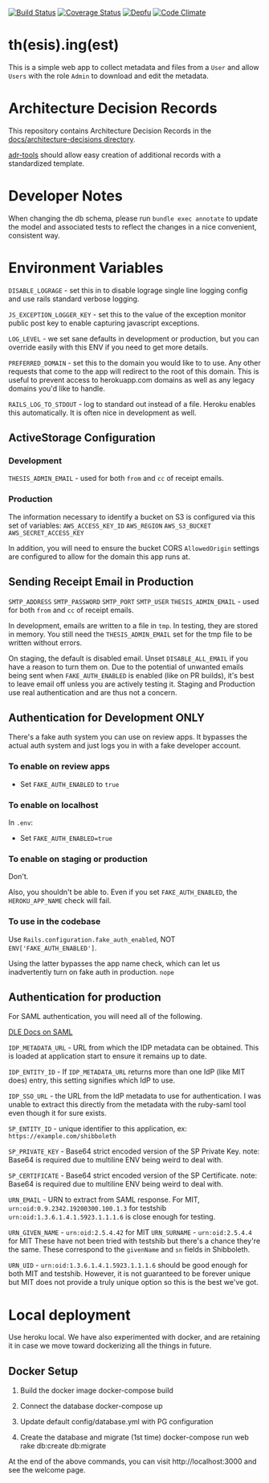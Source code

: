 [![Build Status](https://travis-ci.org/MITLibraries/thing.svg?branch=master)](https://travis-ci.org/MITLibraries/thing)
[![Coverage Status](https://coveralls.io/repos/github/MITLibraries/thing/badge.svg?branch=master)](https://coveralls.io/github/MITLibraries/thing?branch=master)
[![Depfu](https://badges.depfu.com/badges/054347faa25f6d3a4d9e66535fd18763/overview.svg)](https://depfu.com/github/MITLibraries/thing?project=Bundler)
[![Code Climate](https://codeclimate.com/github/MITLibraries/thing/badges/gpa.svg)](https://codeclimate.com/github/MITLibraries/thing)

# th(esis).ing(est)

This is a simple web app to collect metadata and files from a `User` and allow
`Users` with the role `Admin` to download and edit the metadata.

# Architecture Decision Records

This repository contains Architecture Decision Records in the
[docs/architecture-decisions directory](docs/architecture_decisions).

[adr-tools](https://github.com/npryce/adr-tools) should allow easy creation of
additional records with a standardized template.

# Developer Notes

When changing the db schema, please run `bundle exec annotate` to update the
model and associated tests to reflect the changes in a nice convenient,
consistent way.

# Environment Variables

`DISABLE_LOGRAGE` - set this in to disable lograge single line logging config
and use rails standard verbose logging.

`JS_EXCEPTION_LOGGER_KEY` - set this to the value of the exception monitor
public post key to enable capturing javascript exceptions.

`LOG_LEVEL` - we set sane defaults in development or production, but you can
override easily with this ENV if you need to get more details.

`PREFERRED_DOMAIN` - set this to the domain you would like to to use. Any other
requests that come to the app will redirect to the root of this domain. This is
useful to prevent access to herokuapp.com domains as well as any legacy domains
you'd like to handle.

`RAILS_LOG_TO_STDOUT` - log to standard out instead of a file. Heroku enables
this automatically. It is often nice in development as well.

## ActiveStorage Configuration

### Development

`THESIS_ADMIN_EMAIL` - used for both `from` and `cc` of receipt emails.

### Production

The information necessary to identify a bucket on S3 is configured via this set
of variables:
`AWS_ACCESS_KEY_ID`
`AWS_REGION`
`AWS_S3_BUCKET`
`AWS_SECRET_ACCESS_KEY`

In addition, you will need to ensure the bucket CORS `AllowedOrigin` settings
are configured to allow for the domain this app runs at.

## Sending Receipt Email in Production

`SMTP_ADDRESS`
`SMTP_PASSWORD`
`SMTP_PORT`
`SMTP_USER`
`THESIS_ADMIN_EMAIL` - used for both `from` and `cc` of receipt emails.

In development, emails are written to a file in `tmp`. In testing, they are
stored in memory. You still need the `THESIS_ADMIN_EMAIL` set for the tmp file
to be written without errors.

On staging, the default is disabled email. Unset `DISABLE_ALL_EMAIL` if you
have a reason to turn them on. Due to the potential of unwanted emails being
sent when `FAKE_AUTH_ENABLED` is enabled (like on PR builds), it's best to
leave email off unless you are actively testing it. Staging and Production use
real authentication and are thus not a concern.

## Authentication for Development ONLY

There's a fake auth system you can use on review apps. It bypasses the actual auth system and just logs you in with a fake developer account.

### To enable on review apps
* Set `FAKE_AUTH_ENABLED` to `true`

### To enable on localhost
In `.env`:
* Set `FAKE_AUTH_ENABLED=true`

### To enable on staging or production
Don't.

Also, you shouldn't be able to. Even if you set `FAKE_AUTH_ENABLED`, the `HEROKU_APP_NAME` check will fail.

### To use in the codebase
Use `Rails.configuration.fake_auth_enabled`, NOT `ENV['FAKE_AUTH_ENABLED']`.

Using the latter bypasses the app name check, which can let us inadvertently turn on fake auth in production. `nope`

## Authentication for production

For SAML authentication, you will need all of the following.

[DLE Docs on SAML](https://mitlibraries.github.io/touchstone_saml.html)

`IDP_METADATA_URL` - URL from which the IDP metadata can be obtained. This is
  loaded at application start to ensure it remains up to date.

`IDP_ENTITY_ID` - If `IDP_METADATA_URL` returns more than one IdP (like MIT
  does) entry, this setting signifies which IdP to use.

`IDP_SSO_URL` - the URL from the IdP metadata to use for authentication. I was
  unable to extract this directly from the metadata with the ruby-saml tool
  even though it for sure exists.

`SP_ENTITY_ID` - unique identifier to this application,
  ex: `https://example.com/shibboleth`

`SP_PRIVATE_KEY` - Base64 strict encoded version of the SP Private Key.
  note: Base64 is required due to multiline ENV being weird to deal with.

`SP_CERTIFICATE` - Base64 strict encoded version of the SP Certificate.
  note: Base64 is required due to multiline ENV being weird to deal with.

`URN_EMAIL` - URN to extract from SAML response. For MIT, `urn:oid:0.9.2342.19200300.100.1.3` for testshib `urn:oid:1.3.6.1.4.1.5923.1.1.1.6` is close enough for testing.

`URN_GIVEN_NAME` - `urn:oid:2.5.4.42` for MIT
`URN_SURNAME` - `urn:oid:2.5.4.4` for MIT
These have not been tried with testshib but there's a chance they're the same. These correspond to the `givenName` and `sn` fields in Shibboleth.

`URN_UID` - `urn:oid:1.3.6.1.4.1.5923.1.1.1.6` should be good enough for both MIT and testshib. However, it is not guaranteed to be forever unique but MIT does not provide a truly unique option so this is the best we've got.

# Local deployment
Use heroku local. We have also experimented with docker, and are retaining it in case we move toward dockerizing all the things in future.

## Docker Setup

1. Build the docker image
    docker-compose build

2. Connect the database
    docker-compose up

3. Update default config/database.yml with PG configuration


4. Create the database and migrate (1st time)
    docker-compose run web rake db:create db:migrate


At the end of the above commands, you can visit http://localhost:3000 and see the welcome page.
